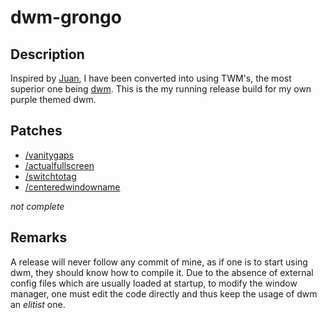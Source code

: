 # dwm-grongo

## Description
Inspired by [Juan](https://github.com/JuanScerriE), I have been converted into using TWM's, the most superior one being [dwm](https://dwm.suckless.org/). This is the my running release build for my own purple themed dwm.

## Patches
- [/vanitygaps](https://dwm.suckless.org/patches/vanitygaps/)
- [/actualfullscreen](https://dwm.suckless.org/patches/actualfullscreen/)
- [/switchtotag](https://dwm.suckless.org/patches/switchtotag/)
- [/centeredwindowname](https://dwm.suckless.org/patches/centeredwindowname/)
    
_not complete_

## Remarks
A release will never follow any commit of mine, as if one is to start using dwm, they should know how to compile it. Due to the absence of external config files which are usually loaded at startup, to modify the window manager, one must edit the code directly and thus keep the usage of dwm an _elitist_ one. 